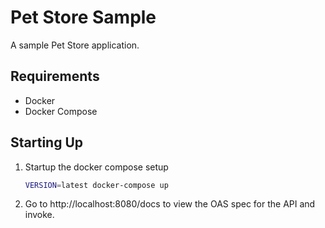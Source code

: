 # Pet Store Sample

A sample Pet Store application.

## Requirements

* Docker
* Docker Compose

## Starting Up

1. Startup the docker compose setup
   ```bash
   VERSION=latest docker-compose up
   ```
2. Go to http://localhost:8080/docs to view the OAS spec for the API and invoke.
